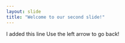 ```yaml
---
layout: slide
title: "Welcome to our second slide!"
---
```

I added this line
Use the left arrow to go back!
